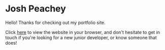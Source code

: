 # Josh Peachey

Hello! Thanks for checking out my portfolio site. 

Click [here](https://peach-24.github.io/portfolio-site/#about-me) to view the website in your browser, and don't hesitate to get in touch if you're looking for a new junior developer, or know someone that does!

